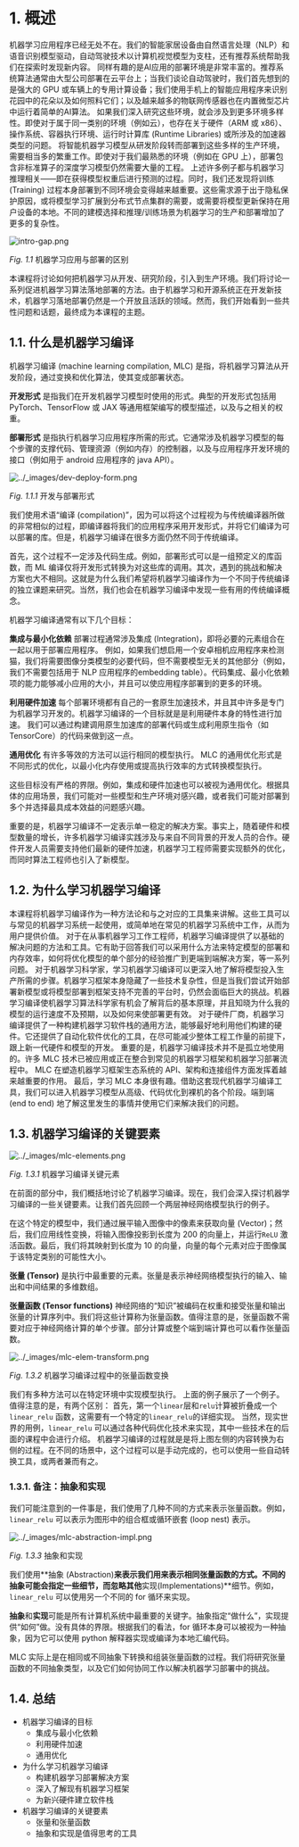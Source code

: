 # 1. 概述

机器学习应用程序已经无处不在。我们的智能家居设备由自然语言处理（NLP）和语音识别模型驱动，自动驾驶技术以计算机视觉模型为支柱，还有推荐系统帮助我们在探索时发现新内容。 同样有趣的是AI应用的部署环境是非常丰富的。推荐系统算法通常由大型公司部署在云平台上；当我们谈论自动驾驶时，我们首先想到的是强大的 GPU 或车辆上的专用计算设备；我们使用手机上的智能应用程序来识别花园中的花朵以及如何照料它们；以及越来越多的物联网传感器也在内置微型芯片中运行着简单的AI算法。 如果我们深入研究这些环境，就会涉及到更多环境多样性。即使对于属于同一类别的环境（例如云），也存在关于硬件（ARM 或 x86）、操作系统、容器执行环境、运行时计算库 (Runtime Libraries) 或所涉及的加速器类型的问题。 将智能机器学习模型从研发阶段转而部署到这些多样的生产环境，需要相当多的繁重工作。即使对于我们最熟悉的环境（例如在 GPU 上），部署包含非标准算子的深度学习模型仍然需要大量的工程。 上述许多例子都与机器学习推理相关——即在获得模型权重后进行预测的过程。同时，我们还发现将训练 (Training) 过程本身部署到不同环境会变得越来越重要。这些需求源于出于隐私保护原因，或将模型学习扩展到分布式节点集群的需要，或需要将模型更新保持在用户设备的本地。不同的建模选择和推理/训练场景为机器学习的生产和部署增加了更多的复杂性。

![intro-gap.png](../images/intro-gap.png)

*Fig. 1.1* 机器学习应用与部署的区别

本课程将讨论如何把机器学习从开发、研究阶段，引入到生产环境。我们将讨论一系列促进机器学习算法落地部署的方法。由于机器学习和开源系统正在开发新技术，机器学习落地部署仍然是一个开放且活跃的领域。然而，我们开始看到一些共性问题和话题，最终成为本课程的主题。

## 1.1. 什么是机器学习编译

机器学习编译 (machine learning compilation, MLC) 是指，将机器学习算法从开发阶段，通过变换和优化算法，使其变成部署状态。

**开发形式** 是指我们在开发机器学习模型时使用的形式。典型的开发形式包括用 PyTorch、TensorFlow 或 JAX 等通用框架编写的模型描述，以及与之相关的权重。

**部署形式** 是指执行机器学习应用程序所需的形式。它通常涉及机器学习模型的每个步骤的支撑代码、管理资源（例如内存）的控制器，以及与应用程序开发环境的接口（例如用于 android 应用程序的 java API）。

![../_images/dev-deploy-form.png](../images/dev-deploy-form.png)

*Fig. 1.1.1* 开发与部署形式

我们使用术语“编译 (compilation)”，因为可以将这个过程视为与传统编译器所做的非常相似的过程，即编译器将我们的应用程序采用开发形式，并将它们编译为可以部署的库。但是，机器学习编译在很多方面仍然不同于传统编译。

首先，这个过程不一定涉及代码生成。例如，部署形式可以是一组预定义的库函数，而 ML 编译仅将开发形式转换为对这些库的调用。其次，遇到的挑战和解决方案也大不相同。这就是为什么我们希望将机器学习编译作为一个不同于传统编译的独立课题来研究。当然，我们也会在机器学习编译中发现一些有用的传统编译概念。

机器学习编译通常有以下几个目标：

**集成与最小化依赖** 部署过程通常涉及集成 (Integration)，即将必要的元素组合在一起以用于部署应用程序。 例如，如果我们想启用一个安卓相机应用程序来检测猫，我们将需要图像分类模型的必要代码，但不需要模型无关的其他部分（例如，我们不需要包括用于 NLP 应用程序的embedding table）。代码集成、最小化依赖项的能力能够减小应用的大小，并且可以使应用程序部署到的更多的环境。

**利用硬件加速** 每个部署环境都有自己的一套原生加速技术，并且其中许多是专门为机器学习开发的。机器学习编译的一个目标就是是利用硬件本身的特性进行加速。 我们可以通过构建调用原生加速库的部署代码或生成利用原生指令（如 TensorCore）的代码来做到这一点。

**通用优化** 有许多等效的方法可以运行相同的模型执行。 MLC 的通用优化形式是不同形式的优化，以最小化内存使用或提高执行效率的方式转换模型执行。

这些目标没有严格的界限。例如，集成和硬件加速也可以被视为通用优化。根据具体的应用场景，我们可能对一些模型和生产环境对感兴趣，或者我们可能对部署到多个并选择最具成本效益的问题感兴趣。

重要的是，机器学习编译不一定表示单一稳定的解决方案。事实上，随着硬件和模型数量的增长，许多机器学习编译实践涉及与来自不同背景的开发人员的合作。硬件开发人员需要支持他们最新的硬件加速，机器学习工程师需要实现额外的优化，而同时算法工程师也引入了新模型。

## 1.2. 为什么学习机器学习编译

本课程将机器学习编译作为一种方法论和与之对应的工具集来讲解。这些工具可以与常见的机器学习系统一起使用，或简单地在常见的机器学习系统中工作，从而为用户提供价值。 对于在从事机器学习工作工程师，机器学习编译提供了以基础的解决问题的方法和工具。它有助于回答我们可以采用什么方法来特定模型的部署和内存效率，如何将优化模型的单个部分的经验推广到更端到端解决方案，等一系列问题。 对于机器学习科学家，学习机器学习编译可以更深入地了解将模型投入生产所需的步骤。机器学习框架本身隐藏了一些技术复杂性，但是当我们尝试开始部署新模型或将模型部署到框架支持不完善的平台时，仍然会面临巨大的挑战。机器学习编译使机器学习算法科学家有机会了解背后的基本原理，并且知晓为什么我的模型的运行速度不及预期，以及如何来使部署更有效。 对于硬件厂商，机器学习编译提供了一种构建机器学习软件栈的通用方法，能够最好地利用他们构建的硬件。它还提供了自动化软件优化的工具，在尽可能减少整体工程工作量的前提下，跟上新一代硬件和模型的开发。 重要的是，机器学习编译技术并不是孤立地使用的。许多 MLC 技术已被应用或正在整合到常见的机器学习框架和机器学习部署流程中。 MLC 在塑造机器学习框架生态系统的 API、架构和连接组件方面发挥着越来越重要的作用。 最后，学习 MLC 本身很有趣。借助这套现代机器学习编译工具，我们可以进入机器学习模型从高级、代码优化到裸机的各个阶段。端到端 (end to end) 地了解这里发生的事情并使用它们来解决我们的问题。

## 1.3. 机器学习编译的关键要素

![../_images/mlc-elements.png](../images/mlc-elements.png)

*Fig. 1.3.1* 机器学习编译关键元素

在前面的部分中，我们概括地讨论了机器学习编译。现在，我们会深入探讨机器学习编译的一些关键要素。让我们首先回顾一个两层神经网络模型执行的例子。

在这个特定的模型中，我们通过展平输入图像中的像素来获取向量 (Vector)；然后，我们应用线性变换，将输入图像投影到长度为 200 的向量上，并运行`ReLU` 激活函数。最后，我们将其映射到长度为 10 的向量，向量的每个元素对应于图像属于该特定类别的可能性大小。

**张量 (Tensor)** 是执行中最重要的元素。张量是表示神经网络模型执行的输入、输出和中间结果的多维数组。

**张量函数 (Tensor functions)** 神经网络的“知识”被编码在权重和接受张量和输出张量的计算序列中。我们将这些计算称为张量函数。值得注意的是，张量函数不需要对应于神经网络计算的单个步骤。部分计算或整个端到端计算也可以看作张量函数。

![../_images/mlc-elem-transform.png](../images/mlc-elem-transform.png)

*Fig. 1.3.2* 机器学习编译过程中的张量函数变换

我们有多种方法可以在特定环境中实现模型执行。 上面的例子展示了一个例子。 值得注意的是，有两个区别： 首先，第一个`linear`层和`relu`计算被折叠成一个 `linear_relu` 函数，这需要有一个特定的`linear_relu`的详细实现。 当然，现实世界的用例，`linear_relu` 可以通过各种代码优化技术来实现，其中一些技术在的后面的课程中会进行介绍。 机器学习编译的过程就是是将上图左侧的内容转换为右侧的过程。在不同的场景中，这个过程可以是手动完成的，也可以使用一些自动转换工具，或两者兼而有之。

### 1.3.1. 备注：抽象和实现

我们可能注意到的一件事是，我们使用了几种不同的方式来表示张量函数。例如，`linear_relu` 可以表示为图形中的组合框或循环嵌套 (loop nest) 表示。

![../_images/mlc-abstraction-impl.png](../images/mlc-abstraction-impl.png)

*Fig. 1.3.3* 抽象和实现

我们使用**抽象 (Abstraction)**来表示我们用来表示相同张量函数的方式。不同的抽象可能会指定一些细节，而忽略其他**实现(Implementations)**细节。例如，`linear_relu` 可以使用另一个不同的 for 循环来实现。

**抽象**和**实现**可能是所有计算机系统中最重要的关键字。抽象指定“做什么”，实现提供“如何”做。没有具体的界限。根据我们的看法，for 循环本身可以被视为一种抽象，因为它可以使用 python 解释器实现或编译为本地汇编代码。

MLC 实际上是在相同或不同抽象下转换和组装张量函数的过程。我们将研究张量函数的不同抽象类型，以及它们如何协同工作以解决机器学习部署中的挑战。

## 1.4. 总结

- 机器学习编译的目标
  - 集成与最小化依赖
  - 利用硬件加速
  - 通用优化
- 为什么学习机器学习编译
  - 构建机器学习部署解决方案
  - 深入了解现有机器学习框架
  - 为新兴硬件建立软件栈
- 机器学习编译的关键要素
  - 张量和张量函数
  - 抽象和实现是值得思考的工具